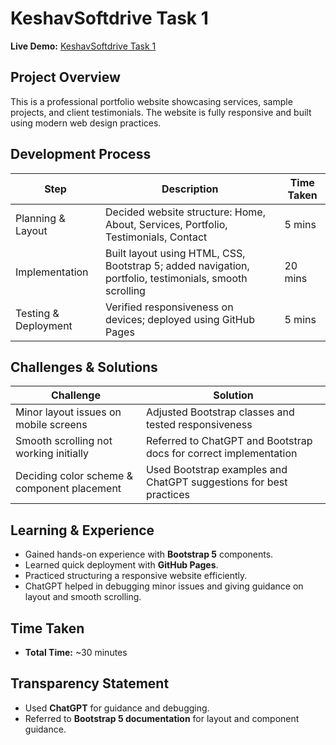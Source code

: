 # KeshavSoftdrive Task 1

**Live Demo:** [KeshavSoftdrive Task 1](https://harish170704.github.io/KeshavSoftdrive_task1/)

## Project Overview
This is a professional portfolio website showcasing services, sample projects, and client testimonials. The website is fully responsive and built using modern web design practices.

## Development Process

| Step | Description | Time Taken |
|------|-------------|------------|
| Planning & Layout | Decided website structure: Home, About, Services, Portfolio, Testimonials, Contact | 5 mins |
| Implementation | Built layout using HTML, CSS, Bootstrap 5; added navigation, portfolio, testimonials, smooth scrolling | 20 mins |
| Testing & Deployment | Verified responsiveness on devices; deployed using GitHub Pages | 5 mins |

## Challenges & Solutions

| Challenge | Solution |
|-----------|---------|
| Minor layout issues on mobile screens | Adjusted Bootstrap classes and tested responsiveness |
| Smooth scrolling not working initially | Referred to ChatGPT and Bootstrap docs for correct implementation |
| Deciding color scheme & component placement | Used Bootstrap examples and ChatGPT suggestions for best practices |

## Learning & Experience
- Gained hands-on experience with **Bootstrap 5** components.  
- Learned quick deployment with **GitHub Pages**.  
- Practiced structuring a responsive website efficiently.  
- ChatGPT helped in debugging minor issues and giving guidance on layout and smooth scrolling.

## Time Taken
- **Total Time:** ~30 minutes

## Transparency Statement
- Used **ChatGPT** for guidance and debugging.  
- Referred to **Bootstrap 5 documentation** for layout and component guidance.  
